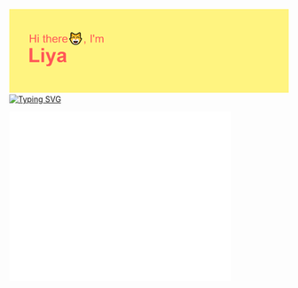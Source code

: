 <img src="https://github.com/LiyaVysotskaya/LiyaVysotskaya/blob/main/header.png?raw=true" alt="Header">
<a href="https://git.io/typing-svg" style="align-self: center;"><img src="https://readme-typing-svg.herokuapp.com?font=Fira+Code&pause=1000&color=FF5757&width=435&lines=Frontend-developer" alt="Typing SVG" /></a>
<!-- <img src="https://media.giphy.com/media/WUlplcMpOCEmTGBtBW/giphy.gif" width="30"> -->
<p align="left"><img src="/github-metrics.svg" alt="Metrics" width="400"></p>

